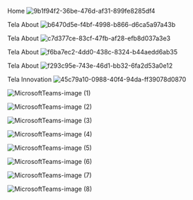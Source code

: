 Home
![9b1f94f2-36be-476d-af31-899fe8285df4](https://github.com/Doug1432/ProjetoFINAL_UC16/assets/104845797/82089bf0-c20d-4ac7-9bf4-380bb10bbbf7)

Tela About
![b6470d5e-f4bf-4998-b866-d6ca5a97a43b](https://github.com/Doug1432/ProjetoFINAL_UC16/assets/104845797/ddf7ca33-2d14-4fdc-9165-4ad4ddf487e3)

Tela About
![c7d377ce-83cf-47fb-af28-efb8d037a3e3](https://github.com/Doug1432/ProjetoFINAL_UC16/assets/104845797/24a563d3-67cb-4d35-956b-3b82e5464524)

Tela About
![f6ba7ec2-4dd0-438c-8324-b44aedd6ab35](https://github.com/Doug1432/ProjetoFINAL_UC16/assets/104845797/d780abce-e305-4194-9c7d-0f003169875d)

Tela About
![f293c95e-743e-46d1-bb32-6fa2d53a0e12](https://github.com/Doug1432/ProjetoFINAL_UC16/assets/104845797/df8bf925-f6c5-4113-bed5-fc1f1e614034)

Tela Innovation
![45c79a10-0988-40f4-94da-ff39078d0870](https://github.com/Doug1432/ProjetoFINAL_UC16/assets/104845797/28cd054d-6843-440c-bae7-1e59c03faacb)


![MicrosoftTeams-image (1)](https://github.com/Doug1432/ProjetoFINAL_UC16/assets/104845797/822ec28a-a913-4e79-9b8c-aff6b6f7e811)


![MicrosoftTeams-image (2)](https://github.com/Doug1432/ProjetoFINAL_UC16/assets/104845797/04ade801-cd03-4cf3-b949-1ff27f47cbd5)


![MicrosoftTeams-image (3)](https://github.com/Doug1432/ProjetoFINAL_UC16/assets/104845797/82525a9d-6b75-43a6-b90a-94b029970cd3)


![MicrosoftTeams-image (4)](https://github.com/Doug1432/ProjetoFINAL_UC16/assets/104845797/6cc29e63-54ee-4c74-a3dc-f8c35bb618d0)


![MicrosoftTeams-image (5)](https://github.com/Doug1432/ProjetoFINAL_UC16/assets/104845797/f62bc1a9-9eb6-4d88-93e2-d12c8e6a3c16)


![MicrosoftTeams-image (6)](https://github.com/Doug1432/ProjetoFINAL_UC16/assets/104845797/ec474772-8f90-4fa7-a2bf-4539ccb1e4b3)



![MicrosoftTeams-image (7)](https://github.com/Doug1432/ProjetoFINAL_UC16/assets/104845797/a3b966e7-49b1-4539-a959-d6f95df1936f)


![MicrosoftTeams-image (8)](https://github.com/Doug1432/ProjetoFINAL_UC16/assets/104845797/d05b836e-f262-477c-8a48-ef7f8651cb1c)
